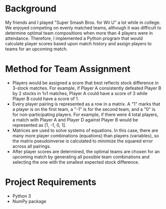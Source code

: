 # Background
My friends and I played "Super Smash Bros. for Wii U" a lot while in college.  We enjoyed competing on evenly matched teams, although it was difficult to determine optimal team compositions when more than 4 players were in attendance.  Therefore, I implemented a Python program that would calculate player scores based upon match history and assign players to teams for an upcoming match.

# Method for Team Assignment
* Players would be assigned a score that best reflects stock difference in 3-stock matches.  For example, if Player A consistently defeated Player B by 2 stocks in 1v1 matches, Player A could have a score of 3 while Player B could have a score of 1.
* Every player pairing is represented as a row in a matrix.  A "1" marks that a player is on the first team, a "-1" is for the second team, and a "0" is for non-participating players.  For example, if there were 4 total players, a match with Player A and Player D against Player B would be represented as \[1, -1, 0, 1\].
* Matrices are used to solve systems of equations.  In this case, there are many more player combinations (equations) than players (variables), so the matrix pseudoinverse is calculated to minimize the squared error across all pairings.
* After player scores are determined, the optimal teams are chosen for an upcoming match by generating all possible team combinations and selecting the one with the smallest expected stock difference.

# Project Requirements
* Python 3
* NumPy package
